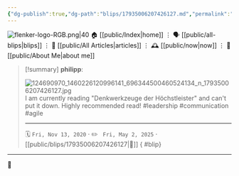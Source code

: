```yaml
---
{"dg-publish":true,"dg-path":"blips/17935006207426127.md","permalink":"/blips/17935006207426127/","title":"philipp on instagram @ 2020-11-13"}
---
```



<div class="transclusion internal-embed is-loaded"><div class="markdown-embed">




![flenker-logo-RGB.png|40](/img/user/attachments/flenker-logo-RGB.png)
🏠 [[public/Index\|home]]  ⋮ 🗣️ [[public/all-blips\|blips]] ⋮  📝 [[public/All Articles\|articles]]  ⋮ 🕰️ [[public/now\|now]] ⋮ 🪪 [[public/About Me\|about me]]


</div></div>


> [!summary] **philipp**:
>
> ![124690970_1460226120996141_696344500460524134_n_17935006207426127.jpg](/img/user/attachments/124690970_1460226120996141_696344500460524134_n_17935006207426127.jpg)
> I am currently reading "Denkwerkzeuge der Höchstleister" and can't put it down. Highly recommended read! #leadership #communication #agile
> - - -
>
> 🗓️ <code>Fri, Nov 13, 2020</code>  · ✏️ <code> Fri, May 2, 2025</code>  · [[public/blips/17935006207426127\|🔗]]
{ #blip}


- - -

 👾
